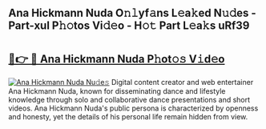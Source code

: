 ## Ana Hickmann Nuda O𝚗𝚕yf𝚊ns L𝚎a𝚔ed N𝚞𝚍es - Part-xul P𝚑𝚘tos Vi𝚍𝚎o - H𝚘𝚝 Part L𝚎a𝚔s uRf39

# <h2><a href="http://kf1zems.oniu.top/?m=Ana+Hickmann+Nuda">🔗👉 🔴 Ana Hickmann Nuda P𝚑ot𝚘𝚜 V𝚒d𝚎o</a></h2>

[![Ana Hickmann Nuda Nu𝚍e𝚜](https://i.imgur.com/0qMVB7G.gif)](http://kf1zems.oniu.top/?m=Ana+Hickmann+Nuda)
Digital content creator and web entertainer Ana Hickmann Nuda, known for disseminating dance and lifestyle knowledge through solo and collaborative dance presentations and short videos. Ana Hickmann Nuda's public persona is characterized by openness and honesty, yet the details of his personal life remain hidden from view.  
